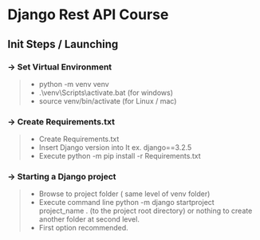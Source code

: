 # Django Rest API Course
## Init Steps  / Launching
### -> Set Virtual Environment
> - python -m venv venv
> - .\venv\Scripts\activate.bat (for windows)
> - source venv/bin/activate (for Linux / mac)
### -> Create Requirements.txt
> - Create Requirements.txt
> - Insert Django version into It ex. django==3.2.5
> - Execute python -m pip install -r Requirements.txt

### -> Starting a Django project 
> - Browse to project folder ( same level of venv folder)
> - Execute command line python -m django startproject project_name . (to the project root directory) or nothing to create another folder at second level. 
>- First option recommended.
